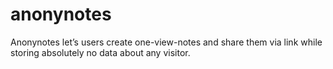 # anonynotes
Anonynotes let’s users create one-view-notes and share them via link while storing absolutely no data about any visitor.
